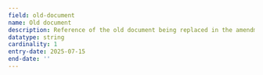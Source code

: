 ```yaml
---
field: old-document
name: Old document
description: Reference of the old document being replaced in the amendment
datatype: string
cardinality: 1
entry-date: 2025-07-15
end-date: ''
---
```

